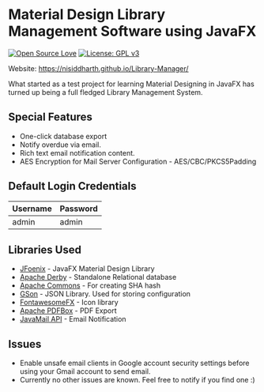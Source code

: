 # Material Design Library Management Software using JavaFX
[![Open Source Love](https://badges.frapsoft.com/os/v1/open-source.svg?v=103)](https://github.com/ellerbrock/open-source-badges/)
[![License: GPL v3](https://img.shields.io/badge/License-GPLv3-blue.svg)](https://www.gnu.org/licenses/gpl-3.0)
</br>

Website: https://nisiddharth.github.io/Library-Manager/

What started as a test project for learning Material Designing in JavaFX has turned up being a full fledged Library Management System.
  
## Special Features
* One-click database export
* Notify overdue via email.
* Rich text email notification content.
* AES Encryption for Mail Server Configuration - AES/CBC/PKCS5Padding
## Default Login Credentials
| Username | Password |
| -------- | -------- |
| admin    | admin    |

## Libraries Used
  * [JFoenix](https://github.com/jfoenixadmin/JFoenix) - JavaFX Material Design Library
  * [Apache Derby](https://db.apache.org/derby/) - Standalone Relational database
  * [Apache Commons](https://commons.apache.org/) - For creating SHA hash
  * [GSon](https://github.com/google/gson) - JSON Library. Used for storing configuration
  * [FontawesomeFX](https://bitbucket.org/Jerady/fontawesomefx) - Icon library
  * [Apache PDFBox](https://pdfbox.apache.org/) - PDF Export
  * [JavaMail API](http://www.oracle.com/technetwork/java/javamail/index.html) - Email Notification

## Issues
* Enable unsafe email clients in Google account security settings before using your Gmail account to send email.
* Currently no other issues are known. Feel free to notify if you find one :)
